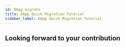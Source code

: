 ```yaml
---
id: DApp_migrate
title: DApp Quick Migration Tutorial
sidebar_label: DApp Quick Migration Tutorial
---
```


## Looking forward to your contribution

